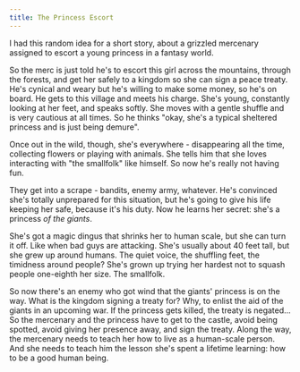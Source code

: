 ```yaml
---
title: The Princess Escort
---
```


I had this random idea for a short story, about a grizzled mercenary
assigned to escort a young princess in a fantasy world.

<!-- more -->

So the merc is just told he's to escort this girl across
the mountains, through the forests, and get her safely to a kingdom
so she can sign a peace treaty.
He's cynical and weary but he's willing to make some money, so he's on board.
He gets to this village and meets his charge.
She's young, constantly looking at her feet, and speaks softly.
She moves with a gentle shuffle and is very cautious at all times.
So he thinks "okay, she's a typical sheltered princess and is just being demure".

Once out in the wild, though, she's everywhere -
disappearing all the time, collecting flowers or playing with animals.
She tells him that she loves interacting with "the smallfolk" like himself.
So now he's really not having fun.

They get into a scrape - bandits, enemy army, whatever.
He's convinced she's totally unprepared for this situation,
but he's going to give his life keeping her safe, because it's his duty.
Now he learns her secret: she's a princess *of the giants*.

She's got a magic dingus that shrinks her to human scale, but she can turn it off.
Like when bad guys are attacking.
She's usually about 40 feet tall, but she grew up around humans.
The quiet voice, the shuffling feet, the timidness around people?
She's grown up trying her hardest not to squash people one-eighth her size.
The smallfolk.

So now there's an enemy who got wind that the giants' princess is on the way.
What is the kingdom signing a treaty for?
Why, to enlist the aid of the giants in an upcoming war.
If the princess gets killed, the treaty is negated...
So the mercenary and the princess have to get to the castle,
avoid being spotted, avoid giving her presence away, and sign the treaty.
Along the way, the mercenary needs to teach her how to live as a human-scale person.
And she needs to teach him the lesson she's spent a lifetime learning:
how to be a good human being.
